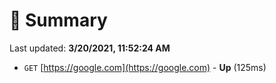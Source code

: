 # 📖 Summary
Last updated: **3/20/2021, 11:52:24 AM**

- `GET` [https://google.com](https://google.com) - **Up** (125ms)
